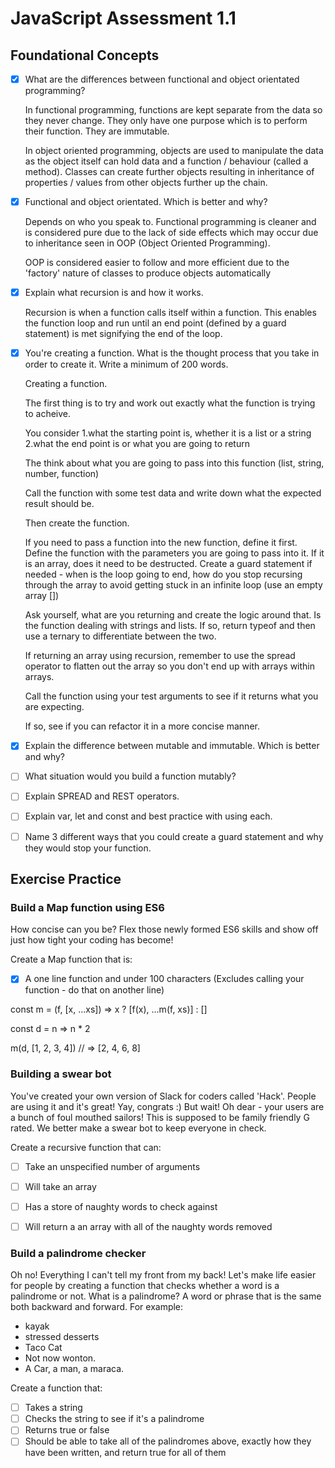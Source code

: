 # JavaScript Assessment 1.1

## Foundational Concepts

- [X] What are the differences between functional and object orientated programming? 

  In functional programming, functions are kept separate from the data so they never change. They only have one purpose which is to perform their function. They are immutable.

  In object oriented programming, objects are used to manipulate the data as the object itself can hold data and a function / behaviour (called a method). Classes can create further objects resulting in inheritance of properties / values from other objects further up the chain.

- [X] Functional and object orientated. Which is better and why? 

  Depends on who you speak to. Functional programming is cleaner and is considered pure due to the lack of side effects which may occur due to inheritance seen in OOP (Object Oriented Programming).

  OOP is considered easier to follow and more efficient due to the 'factory' nature of classes to produce objects automatically

- [X] Explain what recursion is and how it works.

  Recursion is when a function calls itself within a function. This enables the function loop and run until an end point (defined by a guard statement) is met signifying the end of the loop.

- [X] You're creating a function. What is the thought process that you take in order to create it. Write a minimum of 200 words. 

  Creating a function.

  The first thing is to try and work out exactly what the function is trying to acheive.

  You consider 
    1.what the starting point is, whether it is a list or a string
    2.what the end point is or what you are going to return

  The think about what you are going to pass into this function (list, string, number, function)

  Call the function with some test data and write down what the expected result should be.

  Then create the function.

  If you need to pass a function into the new function, define it first.
  Define the function with the parameters you are going to pass into it. If it is an array, does it need to be destructed.
  Create a guard statement if needed - when is the loop going to end, how do you stop recursing through the array to avoid getting stuck in an infinite loop (use an empty array [])
  
  Ask yourself, what are you returning and create the logic around that. Is the function dealing with strings and lists. If so, return typeof and then use a ternary to differentiate between the two.

  If returning an array using recursion, remember to use the spread operator to flatten out the array so you don't end up with arrays within arrays.

  Call the function using your test arguments to see if it returns what you are expecting.

  If so, see if you can refactor it in a more concise manner.


- [X] Explain the difference between mutable and immutable. Which is better and why?


- [ ] What situation would you build a function mutably? 
- [ ] Explain SPREAD and REST operators.
- [ ] Explain var, let and const and best practice with using each.
- [ ] Name 3 different ways that you could create a guard statement and why they would stop your function.


## Exercise Practice

### Build a Map function using ES6

How concise can you be? Flex those newly formed ES6 skills and show off just how tight your coding has become! 

Create a Map function that is: 

- [X] A one line function and under 100 characters (Excludes calling your function - do that on another line)

const m = (f, [x, ...xs]) => x ? [f(x), ...m(f, xs)] : []

const d = n => n * 2

m(d, [1, 2, 3, 4]) // => [2, 4, 6, 8]


### Building a swear bot

You've created your own version of Slack for coders called 'Hack'. People are using it and it's great! Yay, congrats :) But wait! Oh dear - your users are a bunch of foul mouthed sailors! This is supposed to be family friendly G rated. We better make a swear bot to keep everyone in check.

Create a recursive function that can: 

- [ ] Take an unspecified number of arguments
- [ ] Will take an array
- [ ] Has a store of naughty words to check against 
- [ ] Will return a an array with all of the naughty words removed 


### Build a palindrome checker

Oh no! Everything I can't tell my front from my back! Let's make life easier for people by creating a function  that checks whether a word is a palindrome or not. What is a palindrome? A word or phrase that is the same both backward and forward. For example:

- kayak
- stressed desserts
- Taco Cat
- Not now wonton.
- A Car, a man, a maraca.

Create a function that: 

- [ ] Takes a string
- [ ] Checks the string to see if it's a palindrome
- [ ] Returns true or false
- [ ] Should be able to take all of the palindromes above, exactly how they have been written, and return true for all of them
